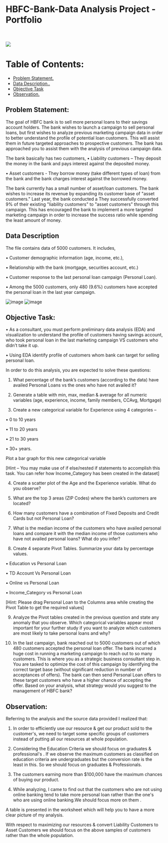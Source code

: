 # HBFC-Bank-Data Analysis Project - Portfolio
<br>
<br>

<img src = "https://images.unsplash.com/photo-1501167786227-4cba60f6d58f?q=80&w=1000&auto=format&fit=crop&ixlib=rb-4.0.3&ixid=M3wxMjA3fDB8MHxzZWFyY2h8Mnx8YmFua3xlbnwwfHwwfHx8MA%3D%3D">


# Table of Contents:
  - [Problem Statement.](#problem-statement)
  - [Data Description..](#data-description)
  - [Objective Task](#objective-task)
  - [Observation.](#observation)

## Problem Statement:

The goal of HBFC bank is to sell more personal loans to their savings account holders. The bank wishes to launch a campaign to sell personal loans, but first wishes to analyze previous marketing campaign data in order to better understand the profile of potential loan customers. This will assist them in future targeted approaches to prospective customers. The bank has approached you to assist them with the analysis of previous campaign data.

The bank basically has two customers,
• Liability customers – They deposit the money in the bank and pays interest against 
the deposited money.

• Asset customers - They borrow money (take different types of loan) from the bank 
and the bank charges interest against the borrowed money.

The bank currently has a small number of asset/loan customers. The bank wishes to increase its revenue by expanding its customer base of "asset customers." Last year, the bank conducted a
They successfully converted 9% of their existing "liability customers" to "asset customers" through this campaign. This has encouraged the bank to implement a more targeted marketing campaign in order to increase the success ratio while spending the least amount of money.



## Data Description

The file contains data of 5000 customers. It includes, 

• Customer demographic information (age, income, etc.), 

• Relationship with the bank (mortgage, securities account, etc.) 

• Customer response to the last personal loan campaign (Personal Loan). 

 • Among the 5000 customers, only 480 (9.6%) customers have accepted the personal loan in the last year campaign.


![image](https://github.com/Ginga1402/HBFC_Bank_Analysis/assets/130181481/e355356d-1c9f-4b94-8882-64a92785aea8)
![image](https://github.com/Ginga1402/HBFC_Bank_Analysis/assets/130181481/1478b072-ce21-4c6b-9f38-7ac447913ad1)



## Objective Task:

• As a consultant, you must perform preliminary data analysis (EDA) and visualization to  understand the profile of customers having savings account, who took personal loan in the last marketing campaign VS customers who didn’t take it up.

• Using EDA identify profile of customers whom bank can target for selling personal loan.

In order to do this analysis, you are expected to solve these questions:

1) What percentage of the bank’s customers (according to the data) have availed  Personal Loans vs the ones who have not availed it?

2) Generate a table with min, max, median & average for all numeric variables (age, experience, income, family members, CCAvg, Mortgage)

3) Create a new categorical variable for Experience using 4 categories –

  • 0 to 10 years 

  • 11 to 20 years 

  • 21 to 30 years 

  • 30+ years.

Plot a bar graph for this new categorical variable

[Hint – You may make use of if else/nested if statements to accomplish this task. You  can refer how Income_Category has been created in the dataset]


4) Create a scatter plot of the Age and the Experience variable. What do you observe?

5) What are the top 3 areas (ZIP Codes) where the bank’s customers are located?

6) How many customers have a combination of Fixed Deposits and Credit Cards but not Personal Loan?

7) What is the median income of the customers who have availed personal loans and compare it with the median income of those customers who have not availed personal loans? What do you infer?

8) Create 4 separate Pivot Tables. Summarize your data by percentage values.

  • Education vs Personal Loan

  • TD Account Vs Personal Loan

  • Online vs Personal Loan

  • Income_Category vs Personal Loan

[Hint: Please drag Personal Loan to the Columns area while creating the Pivot Table to get the required values]

9) Analyze the Pivot tables created in the previous question and state any anomaly that you observe. Which categorical variables appear most important for your further study if you want to analyze which customers are most likely to take personal loans and why?

10) In the last campaign, bank reached out to 5000 customers out of which 480 customers accepted the personal loan offer. The bank incurred a huge cost in running a marketing campaign to reach out to so many customers. This is where you as a strategic business consultant step in. You are tasked to optimize the cost of this campaign by identifying 
the correct target base (without significant reduction in number of acceptances of offers). The bank can then send Personal Loan offers to these target customers who have a higher chance of accepting the offer. Based on your analysis, what strategy would you suggest to the management of HBFC bank?

## Observation:

 Referring to the analysis and the source data provided I realized that:
                                                                                                                             
1. In order to efficiently use our resource & get our product sold to the customer's, we need to target some specific groups of customers instead of putting all our resources at whole population. 

2. Considering the Education Criteria we should focus on graduates & professional's . If we observe the maximum customers as classified on education criteria are undergraduates but the conversion rate is the least in this. So we should focus on graduates & Professionals.

3. The customers earning more than $100,000  have the maximum chances of buying our product.                 

4. While analyzing, I came to find out that the customers who are not using online banking  tend to take more personal loan rather than the one's who are using online banking.We should focus more on them .


A table is presented in the worksheet which will help you to have a more clear picture of my analysis.

With respect to maximizing  our  resources & convert Liability Customers to Asset Customers we should focus on the above samples of customers rather than the whole population.
